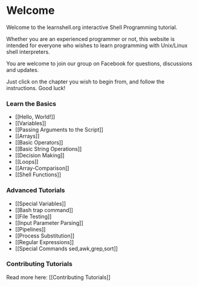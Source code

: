 # Welcome

Welcome to the learnshell.org interactive Shell Programming tutorial.

Whether you are an experienced programmer or not, this website is intended for everyone who wishes to learn programming with Unix/Linux shell interpreters.

You are welcome to join our group on Facebook for questions, discussions and updates.

Just click on the chapter you wish to begin from, and follow the instructions. Good luck!

### Learn the Basics

- [[Hello, World!]]
- [[Variables]]
- [[Passing Arguments to the Script]]
- [[Arrays]]
- [[Basic Operators]]
- [[Basic String Operations]]
- [[Decision Making]]
- [[Loops]]
- [[Array-Comparison]]
- [[Shell Functions]]

### Advanced Tutorials

- [[Special Variables]]
- [[Bash trap command]]
- [[File Testing]]
- [[Input Parameter Parsing]]
- [[Pipelines]]
- [[Process Substitution]]
- [[Regular Expressions]]
- [[Special Commands  sed,awk,grep,sort]]

### Contributing Tutorials

Read more here: [[Contributing Tutorials]]
